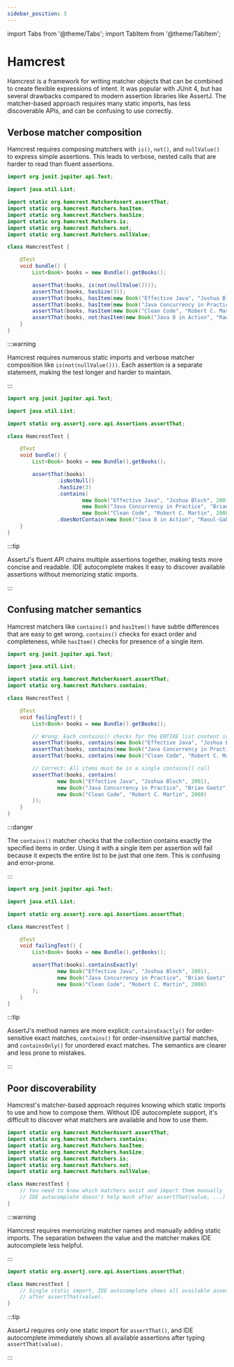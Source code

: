 ```yaml
---
sidebar_position: 3
---
```

import Tabs from '@theme/Tabs';
import TabItem from '@theme/TabItem';

# Hamcrest

Hamcrest is a framework for writing matcher objects that can be combined to create flexible expressions of intent.
It was popular with JUnit 4, but has several drawbacks compared to modern assertion libraries like AssertJ.
The matcher-based approach requires many static imports, has less discoverable APIs, and can be confusing to use correctly.

## Verbose matcher composition

Hamcrest requires composing matchers with `is()`, `not()`, and `nullValue()` to express simple assertions.
This leads to verbose, nested calls that are harder to read than fluent assertions.

<Tabs>
<TabItem value="before" label="Before">

```java title="HamcrestTest.java"
import org.junit.jupiter.api.Test;

import java.util.List;

import static org.hamcrest.MatcherAssert.assertThat;
import static org.hamcrest.Matchers.hasItem;
import static org.hamcrest.Matchers.hasSize;
import static org.hamcrest.Matchers.is;
import static org.hamcrest.Matchers.not;
import static org.hamcrest.Matchers.nullValue;

class HamcrestTest {

    @Test
    void bundle() {
        List<Book> books = new Bundle().getBooks();

        assertThat(books, is(not(nullValue())));
        assertThat(books, hasSize(3));
        assertThat(books, hasItem(new Book("Effective Java", "Joshua Bloch", 2001)));
        assertThat(books, hasItem(new Book("Java Concurrency in Practice", "Brian Goetz", 2006)));
        assertThat(books, hasItem(new Book("Clean Code", "Robert C. Martin", 2008)));
        assertThat(books, not(hasItem(new Book("Java 8 in Action", "Raoul-Gabriel Urma", 2014))));
    }
}
```

:::warning

Hamcrest requires numerous static imports and verbose matcher composition like `is(not(nullValue()))`.
Each assertion is a separate statement, making the test longer and harder to maintain.

:::

</TabItem>
<TabItem value="after" label="After">

```java title="HamcrestTest.java"
import org.junit.jupiter.api.Test;

import java.util.List;

import static org.assertj.core.api.Assertions.assertThat;

class HamcrestTest {

    @Test
    void bundle() {
        List<Book> books = new Bundle().getBooks();

        assertThat(books)
                .isNotNull()
                .hasSize(3)
                .contains(
                        new Book("Effective Java", "Joshua Bloch", 2001),
                        new Book("Java Concurrency in Practice", "Brian Goetz", 2006),
                        new Book("Clean Code", "Robert C. Martin", 2008))
                .doesNotContain(new Book("Java 8 in Action", "Raoul-Gabriel Urma", 2014));
    }
}
```

:::tip

AssertJ's fluent API chains multiple assertions together, making tests more concise and readable.
IDE autocomplete makes it easy to discover available assertions without memorizing static imports.

:::

</TabItem>
</Tabs>

## Confusing matcher semantics

Hamcrest matchers like `contains()` and `hasItem()` have subtle differences that are easy to get wrong.
`contains()` checks for exact order and completeness, while `hasItem()` checks for presence of a single item.

<Tabs>
<TabItem value="before" label="Before">

```java title="HamcrestTest.java"
import org.junit.jupiter.api.Test;

import java.util.List;

import static org.hamcrest.MatcherAssert.assertThat;
import static org.hamcrest.Matchers.contains;

class HamcrestTest {

    @Test
    void failingTest() {
        List<Book> books = new Bundle().getBooks();

        // Wrong: Each contains() checks for the ENTIRE list content in order
        assertThat(books, contains(new Book("Effective Java", "Joshua Bloch", 2001)));
        assertThat(books, contains(new Book("Java Concurrency in Practice", "Brian Goetz", 2006)));
        assertThat(books, contains(new Book("Clean Code", "Robert C. Martin", 2008)));

        // Correct: All items must be in a single contains() call
        assertThat(books, contains(
                new Book("Effective Java", "Joshua Bloch", 2001),
                new Book("Java Concurrency in Practice", "Brian Goetz", 2006),
                new Book("Clean Code", "Robert C. Martin", 2008)
        ));
    }
}
```

:::danger

The `contains()` matcher checks that the collection contains exactly the specified items in order.
Using it with a single item per assertion will fail because it expects the entire list to be just that one item.
This is confusing and error-prone.

:::

</TabItem>
<TabItem value="after" label="After">

```java title="HamcrestTest.java"
import org.junit.jupiter.api.Test;

import java.util.List;

import static org.assertj.core.api.Assertions.assertThat;

class HamcrestTest {

    @Test
    void failingTest() {
        List<Book> books = new Bundle().getBooks();

        assertThat(books).containsExactly(
                new Book("Effective Java", "Joshua Bloch", 2001),
                new Book("Java Concurrency in Practice", "Brian Goetz", 2006),
                new Book("Clean Code", "Robert C. Martin", 2008)
        );
    }
}
```

:::tip

AssertJ's method names are more explicit: `containsExactly()` for order-sensitive exact matches, `contains()` for order-insensitive partial matches, and `containsOnly()` for unordered exact matches.
The semantics are clearer and less prone to mistakes.

:::

</TabItem>
</Tabs>

## Poor discoverability

Hamcrest's matcher-based approach requires knowing which static imports to use and how to compose them.
Without IDE autocomplete support, it's difficult to discover what matchers are available and how to use them.

<Tabs>
<TabItem value="before" label="Before">

```java title="HamcrestTest.java"
import static org.hamcrest.MatcherAssert.assertThat;
import static org.hamcrest.Matchers.contains;
import static org.hamcrest.Matchers.hasItem;
import static org.hamcrest.Matchers.hasSize;
import static org.hamcrest.Matchers.is;
import static org.hamcrest.Matchers.not;
import static org.hamcrest.Matchers.nullValue;

class HamcrestTest {
    // You need to know which matchers exist and import them manually
    // IDE autocomplete doesn't help much after assertThat(value, ...)
}
```

:::warning

Hamcrest requires memorizing matcher names and manually adding static imports.
The separation between the value and the matcher makes IDE autocomplete less helpful.

:::

</TabItem>
<TabItem value="after" label="After">

```java title="HamcrestTest.java"
import static org.assertj.core.api.Assertions.assertThat;

class HamcrestTest {
    // Single static import, IDE autocomplete shows all available assertions
    // after assertThat(value).
}
```

:::tip

AssertJ requires only one static import for `assertThat()`, and IDE autocomplete immediately shows all available assertions after typing `assertThat(value).`

:::

</TabItem>
</Tabs>
